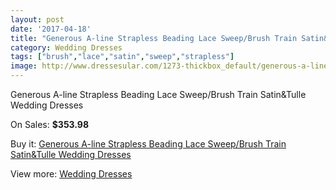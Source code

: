 ```yaml
---
layout: post
date: '2017-04-18'
title: "Generous A-line Strapless Beading Lace Sweep/Brush Train Satin&Tulle Wedding Dresses"
category: Wedding Dresses
tags: ["brush","lace","satin","sweep","strapless"]
image: http://www.dressesular.com/1273-thickbox_default/generous-a-line-strapless-beading-lace-sweep-brush-train-satintulle-wedding-dresses.jpg
---
```

Generous A-line Strapless Beading Lace Sweep/Brush Train Satin&Tulle Wedding Dresses

On Sales: **$353.98**
<a href="https://www.dressesular.com/wedding-dresses/421-generous-a-line-strapless-beading-lace-sweep-brush-train-satintulle-wedding-dresses.html"><amp-img layout="responsive" width="600" height="600" src="//www.dressesular.com/1273-thickbox_default/generous-a-line-strapless-beading-lace-sweep-brush-train-satintulle-wedding-dresses.jpg" alt="Generous A-line Strapless Beading Lace Sweep/Brush Train Satin&Tulle Wedding Dresses 0" /></a>
<a href="https://www.dressesular.com/wedding-dresses/421-generous-a-line-strapless-beading-lace-sweep-brush-train-satintulle-wedding-dresses.html"><amp-img layout="responsive" width="600" height="600" src="//www.dressesular.com/1274-thickbox_default/generous-a-line-strapless-beading-lace-sweep-brush-train-satintulle-wedding-dresses.jpg" alt="Generous A-line Strapless Beading Lace Sweep/Brush Train Satin&Tulle Wedding Dresses 1" /></a>

Buy it: [Generous A-line Strapless Beading Lace Sweep/Brush Train Satin&Tulle Wedding Dresses](https://www.dressesular.com/wedding-dresses/421-generous-a-line-strapless-beading-lace-sweep-brush-train-satintulle-wedding-dresses.html "Generous A-line Strapless Beading Lace Sweep/Brush Train Satin&Tulle Wedding Dresses")

View more: [Wedding Dresses](https://www.dressesular.com/3-wedding-dresses "Wedding Dresses")